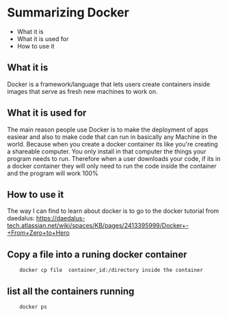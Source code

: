 # Summarizing Docker
- What it is
- What it is used for
- How to use it


## What it is
Docker is a framework/language that lets users create containers inside images that serve as fresh new machines to work on. 

## What it is used for
The main reason people use Docker is to make the deployment of apps easiear and also to make code that can run in basically any Machine in the world.
Because when you create a docker container its like you're creating a shareable computer. You only install in that computer the things your program needs to run.
Therefore when a user downloads your code, if its in a docker container they will only need to run the code inside the container and the program will work 100%

## How to use it

The way I can find to learn about docker is to go to the docker tutorial from daedalus: https://daedalus-tech.atlassian.net/wiki/spaces/KB/pages/2413395999/Docker+-+From+Zero+to+Hero

## Copy a file into a runing docker container

        docker cp file  container_id:/directory inside the container

## list all the containers running

        docker ps
